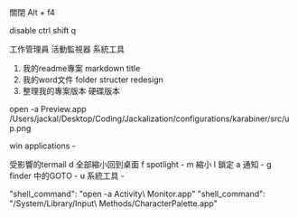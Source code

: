 關閉 Alt + f4

disable ctrl shift q


工作管理員 活動監視器 系統工具




1. 我的readme專案 markdown title
2. 我的word文件 folder structer redesign
3. 整理我的專案版本 硬碟版本


open -a Preview.app /Users/jackal/Desktop/Coding/Jackalization/configurations/karabiner/src/up.png


win applications   -


受影響的termail
d 全部縮小回到桌面
f spotlight         -
m 縮小
l 鎖定
a 通知               -
g finder 中的GOTO    -
u 系統工具            -





"shell_command": "open -a Activity\\ Monitor.app"
"shell_command": "/System/Library/Input\\ Methods/CharacterPalette.app"

